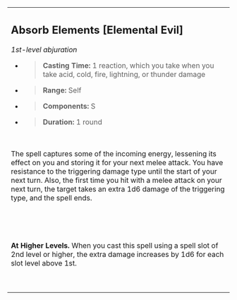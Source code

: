 
<table><tbody><tr class="odd"><td><h2 id="absorb-elements-elemental-evil"><strong>Absorb Elements</strong> [Elemental Evil]</h2><p><em>1st-level abjuration</em></p><ul><li><blockquote><p><strong>Casting Time:</strong> 1 reaction, which you take when you take acid, cold, fire, lightning, or thunder damage</p></blockquote></li><li><blockquote><p><strong>Range:</strong> Self</p></blockquote></li><li><blockquote><p><strong>Components:</strong> S</p></blockquote></li><li><blockquote><p><strong>Duration:</strong> 1 round</p></blockquote></li></ul><p> </p><p>The spell captures some of the incoming energy, lessening its effect on you and storing it for your next melee attack. You have resistance to the triggering damage type until the start of your next turn. Also, the first time you hit with a melee attack on your next turn, the target takes an extra 1d6 damage of the triggering type, and the spell ends.</p><p> </p><p> </p><p><strong>At Higher Levels.</strong> When you cast this spell using a spell slot of 2nd level or higher, the extra damage increases by 1d6 for each slot level above 1st.</p><p> </p></td></tr></tbody></table>